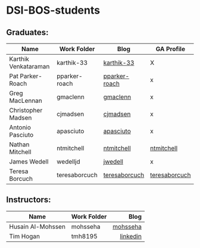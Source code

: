 # DSI-BOS-students


## Graduates:

|Name                 | Work Folder | Blog                                  | GA Profile|
|---------------------|-------------|---------------------------------------|-----------|
|Karthik Venkataraman | karthik-33  |[karthik-33](https://karthik-33.github.io)|X|
|Pat Parker-Roach     | pparker-roach|[pparker-roach](https://pparker-roach.github.io)|x|
|Greg MacLennan       | gmaclenn    |[gmaclenn](https://gmaclenn.github.io)    |x |
|Christopher Madsen   | cjmadsen    |[cjmadsen](https://cjmadsen.github.io)    | x|
|Antonio Pasciuto     | apasciuto   |[apasciuto](https://apasciuto.github.io)  | x|
|Nathan Mitchell      | ntmitchell  |[ntmitchell](https://ntmitchell.github.io)| [ntmitchell](https://profiles.generalassemb.ly/nathan-mitchell)|
|James Wedell         | wedelljd    |[jwedell](https://wedelljd.github.io)     | x|
|Teresa Borcuch       |teresaborcuch |[teresaborcuch](https://teresaborcuch.github.io)|[teresaborcuch](https://profiles.generalassemb.ly/teresaborcuch)|

## Instructors:
|Name                 | Work Folder | Blog                                  |
|---------------------|-------------|--------------------------------------:   |
|Husain Al-Mohssen    | mohsseha    |[mohsseha](https://mohsseha.github.io)    |
|Tim Hogan            | tmh8195     |[linkedin](https://www.linkedin.com/in/hogantimothy/)|
